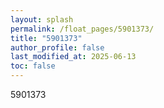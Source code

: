 ```yaml
---
layout: splash
permalink: /float_pages/5901373/
title: "5901373"
author_profile: false
last_modified_at: 2025-06-13
toc: false
---
```

 
5901373
